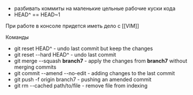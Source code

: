 - разбивать коммиты на маленькие цельные рабочие куски кода
- HEAD^ == HEAD~1

При работе в консоле придется иметь дело с [[VIM]]

Команды

- git reset HEAD^ - undo last commit but keep the changes
- git reset --hard HEAD^ - undo last commit
- git merge --squash **branch7** - apply the changes from **branch7** without merging commits
- git commit --amend --no-edit - adding changes to the last commit
- git push -f origin branch7 - pushing an amended commit
- git rm --cached path/to/file - remove file from indexing



